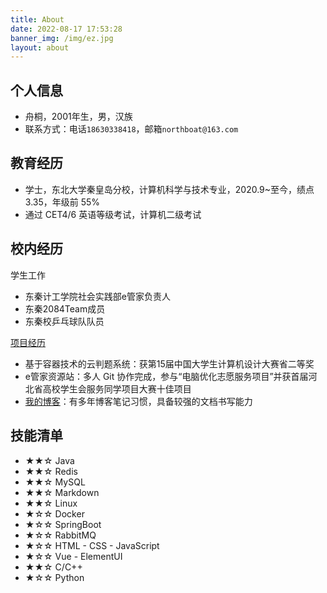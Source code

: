```yaml
---
title: About
date: 2022-08-17 17:53:28
banner_img: /img/ez.jpg
layout: about
---
```


## 个人信息

- 舟桐，2001年生，男，汉族
- 联系方式：电话`18630338418`，邮箱`northboat@163.com`

## 教育经历

- 学士，东北大学秦皇岛分校，计算机科学与技术专业，2020.9~至今，绩点 3.35，年级前 55%
- 通过 CET4/6 英语等级考试，计算机二级考试

## 校内经历

学生工作

- 东秦计工学院社会实践部e管家负责人
- 东秦2084Team成员
- 东秦校乒乓球队队员

[项目经历](https://northboat.github.io)

- 基于容器技术的云判题系统：获第15届中国大学生计算机设计大赛省二等奖
- e管家资源站：多人 Git 协作完成，参与“电脑优化志愿服务项目”并获首届河北省高校学生会服务同学项目大赛十佳项目
- [我的博客](https://northboat.netlify.app)：有多年博客笔记习惯，具备较强的文档书写能力

## 技能清单

- ★★☆ Java
- ★★☆ Redis
- ★★☆ MySQL
- ★★☆ Markdown
- ★★☆ Linux
- ★☆☆ Docker
- ★☆☆ SpringBoot
- ★☆☆ RabbitMQ
- ★☆☆ HTML - CSS - JavaScript
- ★☆☆ Vue - ElementUI
- ★★☆ C/C++
- ★☆☆ Python

